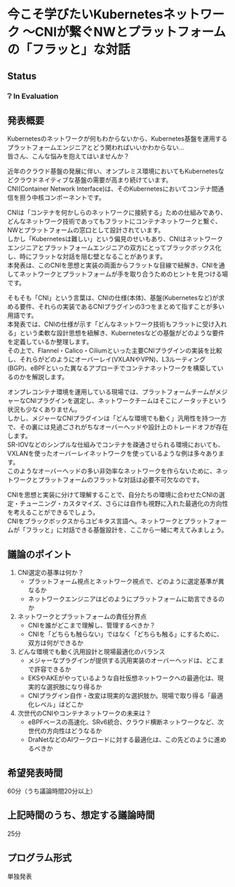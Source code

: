 # 今こそ学びたいKubernetesネットワーク ～CNIが繋ぐNWとプラットフォームの「フラッと」な対話

## Status

### ❔ In Evaluation

## 発表概要

Kubernetesのネットワークが何もわからないから、Kubernetes基盤を運用するプラットフォームエンジニアとどう関わればいいかわからない...  
皆さん、こんな悩みを抱えてはいませんか？

近年のクラウド基盤の発展に伴い、オンプレミス環境においてもKubernetesなどクラウドネイティブな基盤の需要が高まり続けています。  
CNI(Container Network Interface)は、そのKubernetesにおいてコンテナ間通信を担う中核コンポーネントです。

CNIは「コンテナを何かしらのネットワークに接続する」ための仕組みであり、どんなネットワーク技術であってもフラットにコンテナネットワークと繋ぐ、NWとプラットフォームの窓口として設計されています。  
しかし「Kubernetesは難しい」という偏見のせいもあり、CNIはネットワークエンジニアとプラットフォームエンジニアの双方にとってブラックボックス化し、時にフラットな対話を阻む壁となることがあります。  
本発表は、このCNIを思想と実装の両面からフラットな目線で紐解き、CNIを通してネットワークとプラットフォームが手を取り合うためのヒントを見つける場です。

そもそも「CNI」という言葉は、CNIの仕様(本体)、基盤(Kubernetesなど)が求める要件、それらの実装であるCNIプラグインの3つをまとめて指すことが多い用語です。  
本発表では、CNIの仕様が示す「どんなネットワーク技術もフラットに受け入れる」という柔軟な設計思想を紐解き、Kubernetesなどの基盤がどのような要件を定義しているか整理します。  
その上で、Flannel・Calico・Ciliumといった主要CNIプラグインの実装を比較し、それらがどのようにオーバーレイ(VXLANやVPN)、L3ルーティング(BGP)、eBPFといった異なるアプローチでコンテナネットワークを構築しているのかを解説します。

オンプレコンテナ環境を運用している現場では、プラットフォームチームがメジャーなCNIプラグインを選定し、ネットワークチームはそこにノータッチという状況も少なくありません。  
しかし、メジャーなCNIプラグインは「どんな環境でも動く」汎用性を持つ一方で、その裏には見過ごされがちなオーバーヘッドや設計上のトレードオフが存在します。  
SR-IOVなどのシンプルな仕組みでコンテナを疎通させられる環境においても、VXLANを使ったオーバーレイネットワークを使っているような例は多々あります。  
このようなオーバーヘッドの多い非効率なネットワークを作らないために、ネットワークとプラットフォームのフラットな対話は必要不可欠なのです。

CNIを思想と実装に分けて理解することで、自分たちの環境に合わせたCNIの選定・チューニング・カスタマイズ、さらには自作も視野に入れた最適化の方向性を考えることができるでしょう。  
CNIをブラックボックスからユビキタス言語へ。ネットワークとプラットフォームが「フラッと」に対話できる基盤設計を、ここから一緒に考えてみましょう。

## 議論のポイント

1. CNI選定の基準は何か？
   - プラットフォーム視点とネットワーク視点で、どのように選定基準が異なるか
   - ネットワークエンジニアはどのようにプラットフォームに助言できるのか
2. ネットワークとプラットフォームの責任分界点
   - CNIを誰がどこまで理解し、管理するべきか？
   - CNIを「どちらも触らない」ではなく「どちらも触る」にするために、双方は何ができるか
3. どんな環境でも動く汎用設計と現場最適化のバランス
   - メジャーなプラグインが提供する汎用実装のオーバーヘッドは、どこまで許容できるか
   - EKSやAKEがやっているような自社仮想ネットワークへの最適化は、現実的な選択肢になり得るか
   - CNIプラグイン自作・改変は現実的な選択肢か。現場で取り得る「最適化レベル」はどこか
4. 次世代のCNIやコンテナネットワークの未来は？
   - eBPFベースの高速化、SRv6統合、クラウド横断ネットワークなど、次世代の方向性はどうなるか
   - DraNetなどのAIワークロードに対する最適化は、この先どのように進めるべきか

## 希望発表時間

60分（うち議論時間20分以上）

## 上記時間のうち、想定する議論時間

25分

## プログラム形式

単独発表
